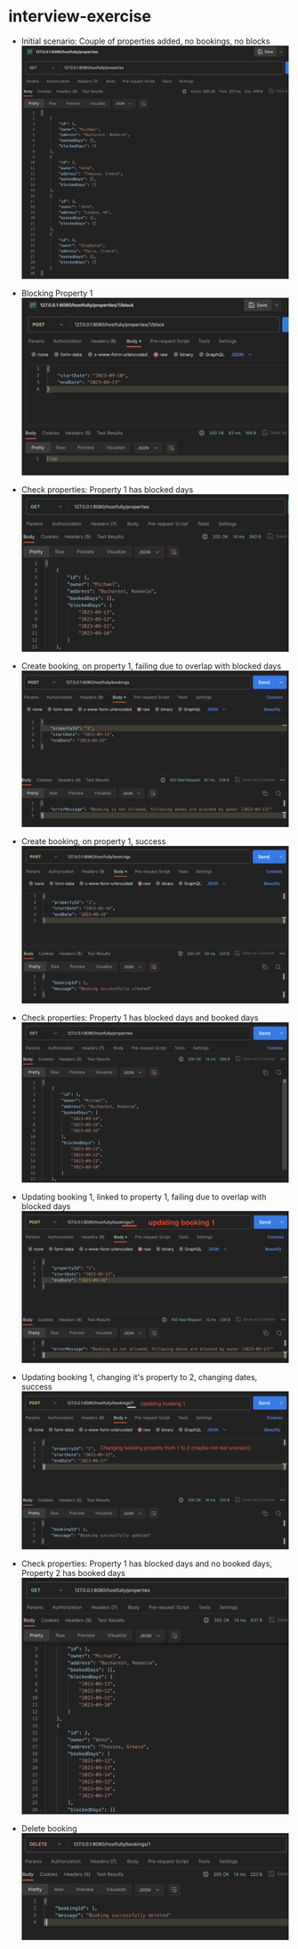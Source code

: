 # interview-exercise

- Initial scenario: Couple of properties added, no bookings, no blocks
![Initial scenario](/readme-pictures/1.png)

- Blocking Property 1
![Blocking property 1](/readme-pictures/2.png)

- Check properties: Property 1 has blocked days
![Check properties](/readme-pictures/3.png)

- Create booking, on property 1, failing due to overlap with blocked days
![Create booking, getting error](/readme-pictures/4.png)

- Create booking, on property 1, success
![Create booking, success](/readme-pictures/5.png)

- Check properties: Property 1 has blocked days and booked days
![Check properties](/readme-pictures/6.png)

- Updating booking 1, linked to property 1, failing due to overlap with blocked days
![Updating booking 1, getting error](/readme-pictures/7.png)

- Updating booking 1, changing it's property to 2, changing dates, success
![Updating booking 1, success](/readme-pictures/8.png)

- Check properties: Property 1 has blocked days and no booked days, Property 2 has booked days
![Check properties](/readme-pictures/9.png)

- Delete booking
![Delete booking](/readme-pictures/10.png)